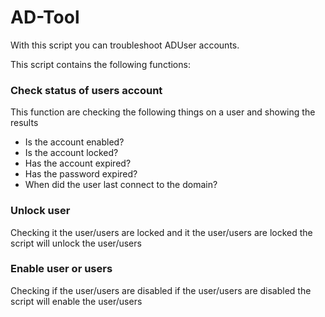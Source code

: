 ﻿# AD-Tool
With this script you can troubleshoot ADUser accounts.  
  
This script contains the following functions:
### Check status of users account
This function are checking the following things on a user and showing the results
- Is the account enabled?
- Is the account locked?
- Has the account expired?
- Has the password expired?
- When did the user last connect to the domain?

### Unlock user
Checking it the user/users are locked and it the user/users are locked the script will unlock the user/users

### Enable user or users
Checking if the user/users are disabled if the user/users are disabled the script will enable the user/users